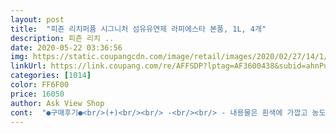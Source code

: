```yaml
---
layout: post 
title:  "피죤 리치퍼퓸 시그니처 섬유유연제 라피에스타 본품, 1L, 4개" 
description: 피죤 리치 ..
date: 2020-05-22 03:36:56 
img: https://static.coupangcdn.com/image/retail/images/2020/02/27/14/1/fe2caa12-5e1e-4bfc-90e1-eeea04d46bfe.jpg 
linkUrl: https://link.coupang.com/re/AFFSDP?lptag=AF3600438&subid=ahnPublicAsk&pageKey=203024798&itemId=2368992117&vendorItemId=70365134562&traceid=V0-113-0cef94b50ed9d34b 
categories: [1014] 
color: FF6F00 
price: 16050 
author: Ask View Shop 
cont:  "●구매후기●<br/>(+)<br/><br/> -<br/><br/> - 내용물은 흰색에 가깝고 농도도 걸쭉한 편.<br/><br/>4,040원에 구입.<br/><br/>그렇다고 지속력까지 향수같단 말은 아님.<br/> 향이 거의 날아감.<br/><br/>뚜껑열고 향 맡으면 어떤 향수가 떠오르는데 뭔지 확실히 생각이 안남.<br/>.<br/> (페라가모 미스테리오사 였어요! 향이 비슷해요.<br/>)<br/>빨래 후에는 향이 거의 안 나요.<br/> 바닐라향 약하게 나는 것 같기도 하고.<br/>.<br/> 처음향이 좀 진한듯 해서 향이 많이 남을 줄 알았는데 지속력이 아쉽네요.<br/><br/>설명글만 보면 뭔가 발랄한 향일줄 알았는데 오히려 보라색이 그런 달콤한 향임.<br/><br/>솜사탕+바닐라+머스크향?<br/>아무튼 묵직한 단 향에 좀 중성틱한게 섞였다 해야되나.<br/>.<br/><br/>으헣허허허4개 샀는데 내스타일 아님... <br/>... <br/>겨울 냄새예요 으허러러허<br/>처음 맡아보는 피죤 제품이에요 여러가지 섬유유연제로 날씨마다 기분마다 다르게 쓰는걸 좋아해서 다양하게 사놓고 사용해요ㅎㅎ 적은양으로 기분도 정전기등의 효과도 좋았음 좋겠어요! (아직 사용전임)<br/>통 뒷면에 씌여있는 향들 다 섞여서 나요.<br/><br/>" 
---
```

